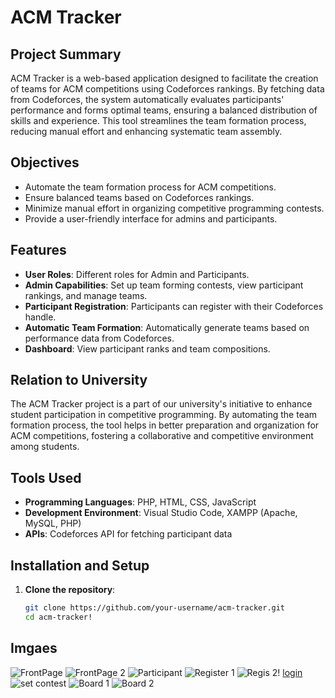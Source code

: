 # ACM Tracker

## Project Summary
ACM Tracker is a web-based application designed to facilitate the creation of teams for ACM competitions using Codeforces rankings. By fetching data from Codeforces, the system automatically evaluates participants' performance and forms optimal teams, ensuring a balanced distribution of skills and experience. This tool streamlines the team formation process, reducing manual effort and enhancing systematic team assembly.

## Objectives
- Automate the team formation process for ACM competitions.
- Ensure balanced teams based on Codeforces rankings.
- Minimize manual effort in organizing competitive programming contests.
- Provide a user-friendly interface for admins and participants.

## Features
- **User Roles**: Different roles for Admin and Participants.
- **Admin Capabilities**: Set up team forming contests, view participant rankings, and manage teams.
- **Participant Registration**: Participants can register with their Codeforces handle.
- **Automatic Team Formation**: Automatically generate teams based on performance data from Codeforces.
- **Dashboard**: View participant ranks and team compositions.

## Relation to University
The ACM Tracker project is a part of our university's initiative to enhance student participation in competitive programming. By automating the team formation process, the tool helps in better preparation and organization for ACM competitions, fostering a collaborative and competitive environment among students.

## Tools Used
- **Programming Languages**: PHP, HTML, CSS, JavaScript
- **Development Environment**: Visual Studio Code, XAMPP (Apache, MySQL, PHP)
- **APIs**: Codeforces API for fetching participant data

## Installation and Setup
1. **Clone the repository**:
   ```sh
   git clone https://github.com/your-username/acm-tracker.git
   cd acm-tracker!
## Imgaes
![FrontPage](https://github.com/DSRaja09/ACM-Tracker/assets/102921065/1435782f-5339-4f85-8e86-3780862b3aef)
![FrontPage 2](https://github.com/DSRaja09/ACM-Tracker/assets/102921065/c436720b-3522-499f-a1b0-3974145ce5dd)
![Participant](https://github.com/DSRaja09/ACM-Tracker/assets/102921065/265419ba-f957-4a74-b25b-cbb6b9218113)
![Register 1](https://github.com/DSRaja09/ACM-Tracker/assets/102921065/da5d9f81-2c8c-4f2b-9204-648a367b81fb)
![Regis 2](https://github.com/DSRaja09/ACM-Tracker/assets/102921065/8210be1d-16e8-4b24-aa63-28e5946cc852)!
[login](https://github.com/DSRaja09/ACM-Tracker/assets/102921065/4bb7ecf4-0196-4e27-8cc9-7ff8aba2696c)
![set contest](https://github.com/DSRaja09/ACM-Tracker/assets/102921065/a82eb04b-aef7-41d2-ab26-75ed99d281ad)
![Board 1](https://github.com/DSRaja09/ACM-Tracker/assets/102921065/c31694fa-b831-45a8-98a4-348bae06b560)
![Board 2](https://github.com/DSRaja09/ACM-Tracker/assets/102921065/6006bcbc-47ac-41f9-9837-789f0616019d)
